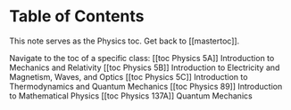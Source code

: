 # Table of Contents
This note serves as the Physics toc. Get back to [[mastertoc]].

Navigate to the toc of a specific class:
[[toc Physics 5A]] Introduction to Mechanics and Relativity
[[toc Physics 5B]] Introduction to Electricity and Magnetism, Waves, and Optics
[[toc Physics 5C]] Introduction to Thermodynamics and Quantum Mechanics
[[toc Physics 89]] Introduction to Mathematical Physics
[[toc Physics 137A]] Quantum Mechanics
